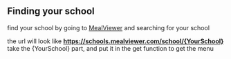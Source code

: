 ## Finding your school
find your school by going to [MealViewer](https://schools.mealviewer.com/) and searching for your school

the url will look like **https://schools.mealviewer.com/school/{YourSchool}**
take the {YourSchool} part, and put it in the get function to get the menu